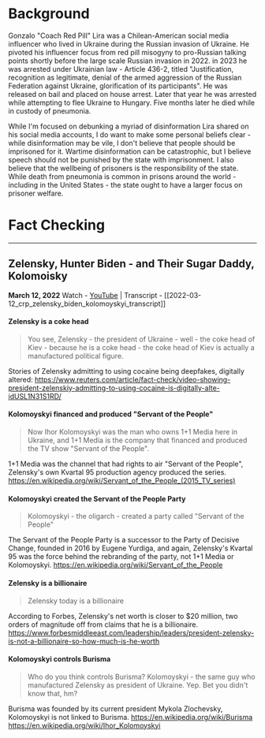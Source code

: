 # Background

Gonzalo "Coach Red Pill" Lira was a Chilean-American social media influencer who lived in Ukraine during the Russian invasion of Ukraine. He pivoted his influencer focus from red pill misogyny to pro-Russian talking points shortly before the large scale Russian invasion in 2022. in 2023 he was arrested under Ukrainian law - Article 436-2, titled "Justification, recognition as legitimate, denial of the armed aggression of the Russian Federation against Ukraine, glorification of its participants". He was released on bail and placed on house arrest. Later that year he was arrested while attempting to flee Ukraine to Hungary. Five months later he died while in custody of pneumonia.

While I'm focused on debunking a myriad of disinformation Lira shared on his social media accounts, I do want to make some personal beliefs clear - while disinformation may be vile, I don't believe that people should be imprisoned for it. Wartime disinformation can be catastrophic, but I believe speech should not be punished by the state with imprisonment. I also believe that the wellbeing of prisoners is the responsibility of the state. While death from pneumonia is common in prisons around the world - including in the United States - the state ought to have a larger focus on prisoner welfare. 
# Fact Checking

---
## Zelensky, Hunter Biden - and Their Sugar Daddy, Kolomoisky

**March 12, 2022**
Watch - [YouTube](https://www.youtube.com/watch?v=fUPKZkqXfZI) | Transcript - [[2022-03-12_crp_zelensky_biden_kolomoyskyi_transcript]]
#### Zelensky is a coke head

>You see, Zelensky - the president of Ukraine - well - the coke head of Kiev - because he is a coke head - the coke head of Kiev is actually a manufactured political figure.

Stories of Zelensky admitting to using cocaine being deepfakes, digitally altered:
https://www.reuters.com/article/fact-check/video-showing-president-zelenskiy-admitting-to-using-cocaine-is-digitally-alte-idUSL1N31S1RD/

#### Kolomoyskyi financed and produced "Servant of the People"

> Now Ihor Kolomoyskyi was the man who owns 1+1 Media here in Ukraine, and 1+1 Media is the company that financed and produced the TV show "Servant of the People".

1+1 Media was the channel that had rights to air "Servant of the People", Zelensky's own Kvartal 95 production agency produced the series.
https://en.wikipedia.org/wiki/Servant_of_the_People_(2015_TV_series)

#### Kolomoyskyi created the Servant of the People Party

> Kolomoyskyi - the oligarch - created a party called "Servant of the People"

The Servant of the People Party is a successor to the Party of Decisive Change, founded in 2016 by Eugene Yurdiga, and again, Zelensky's Kvartal 95 was the force behind the rebranding of the party, not 1+1 Media or Kolomoyskyi.
https://en.wikipedia.org/wiki/Servant_of_the_People

#### Zelensky is a billionaire

> Zelensky today is a billionaire

According to Forbes, Zelensky's net worth is closer to $20 million, two orders of magnitude off from claims that he is a billionaire.
https://www.forbesmiddleeast.com/leadership/leaders/president-zelensky-is-not-a-billionaire-so-how-much-is-he-worth

#### Kolomoyskyi controls Burisma

> Who do you think controls Burisma? Kolomoyskyi - the same guy who manufactured Zelensky as president of Ukraine. Yep. Bet you didn't know that, hm?

Burisma was founded by its current president Mykola Zlochevsky, Kolomoyskyi is not linked to Burisma.
https://en.wikipedia.org/wiki/Burisma
https://en.wikipedia.org/wiki/Ihor_Kolomoyskyi
